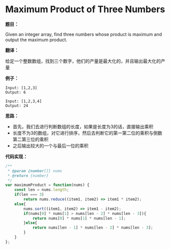 # Maximum Product of Three Numbers

**题目：**

Given an integer array, find three numbers whose product is maximum and output the maximum product.

**翻译：**

给定一个整数数组，找到三个数字，他们的产量是最大化的，并且输出最大化的产量

**例子：**

```
Input: [1,2,3]
Output: 6
```

```
Input: [1,2,3,4]
Output: 24
```

**思路：**

* 首先，我们去进行判断数组的长度，如果是长度为3的话，直接输出乘积
* 长度不为3的数组，对它进行排序，然后去判断它的第一第二位的乘积与倒数第二第三位的乘积
* 之后输出较大的一个与最后一位的乘积

**代码实现：**

```javascript
/**
 * @param {number[]} nums
 * @return {number}
 */
var maximumProduct = function(nums) {
    const len = nums.length;
    if(len === 3)
        return nums.reduce((item1, item2) => item1 * item2);
    else{
        nums.sort((item1, item2) => item1 - item2);
        if(nums[0] * nums[1] > nums[len - 2] * nums[len - 3]){
            return nums[0] * nums[1] * nums[len - 1];
        }else{
            return nums[len - 1] * nums[len - 2] * nums[len - 3];
        }
    }
};
```